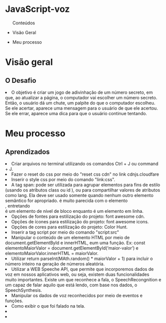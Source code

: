 <h1> JavaScript-voz </h1>

<ul>Conteúdos
  <li><p>Visão Geral</p></li> 
    <li><p>Meu processo</p></li>
  
  </ul>

  <h1>Visão geral</>

   <h2>O Desafio</h2>
<li>O objetivo é criar um jogo de adivinhação de um número secreto, em que, ao atualizar a página, o computador vai escolher um número secreto. Então, o usuário dá um chute, um palpite do que o computador escolheu. Se ele acertar, aparece uma mensagem para o usuário de que ele acertou. Se ele errar, aparece uma dica para que o usuário continue tentando.</li>

   <h1>Meu processo</>
  <h2>Aprendizados</h2>

  <li>Criar arquivos no terminal utilizando os comandos Ctrl + J ou command + J.</li>
  <li>Fazer o reset do css por meio do "reset css cdn" no link cdnjs.cloudfare</li>
  <li>Inserir o style css por meio do comando "link:css".</li>
  <li>A tag span: pode ser utilizada para agrupar elementos para fins de estilo (usando os atributos class ou id ), ou para compartilhar valores de atributos como lang. Ela deve ser usado somente quando nenhum outro elemento semântico for apropriado. <span> é muito parecida com o elemento <div> , entretando <div> é um elemento de nível de bloco enquanto <span> é um elemento em linha. </li>
  <li>Opções de fontes para estilização do projeto: font awesome cdn.</li>
  <li>Opções de ícones para estilização do projeto: font awesome icons.</li>
  <li>Opções de cores para estilização do projeto: Color Hunt.</li>
  <li>Inserir a tag script por meio do comando "script:src"</li>
  <li>Manipular o conteúdo de um elemento HTML por meio de document.getElementById e innerHTML, eum uma função. Ex: const elementoMaiorValor = document.getElementById(‘maior-valor’) e elementoMaiorValor.innerHTML = maiorValor.</li>
  <li>Utilizar  return parseInt(MAth.random() * maiorValor + 1) para incluir o número inteiro na geração de números aleatória.</li>
  <li>Utilizar a WEB Speeche API, que permite que incorporemos dados de voz em nossos aplicativos web, ou seja, existem duas funcionalidades muito importantes. Existe um que reconhece a fala, o SpeechRecongnition e  um capaz de falar aquilo que está lendo, com base nos dados, o SpeechSynthesis.</li>
  <li>Manipular os dados de voz reconhecidos por meio de eventos e funções.</li>
  <li>Como exibir o que foi falado na tela.</li>
  <li>
  <li>
